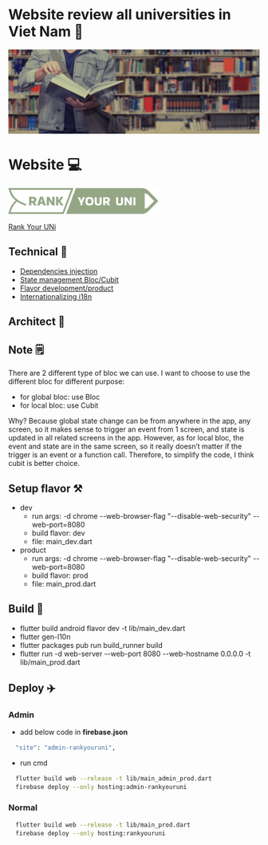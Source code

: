 # Website review all universities in Viet Nam 🥰

[<img src="assets/images/i_home_background.png">](https://rankyouruni.com/)

# Website 💻

[<img src="assets/images/i_home_logo.png"  style="width:300px">](https://rankyouruni.com/)

[Rank Your UNi](https://rankyouruni.com/)



## Technical 📡

- [Dependencies injection](https://pub.dev/packages/injectable)
- [State management Bloc/Cubit](https://pub.dev/packages/flutter_bloc)
- [Flavor development/product](https://medium.com/@animeshjain/build-flavors-in-flutter-android-and-ios-with-different-firebase-projects-per-flavor-27c5c5dac10b)
- [Internationalizing i18n](https://docs.flutter.dev/development/accessibility-and-localization/internationalization)

## Architect 🌴

## Note 🗒️
There are 2 different type of bloc we can use. I want to choose to use the different bloc for different purpose:

- for global bloc: use Bloc
- for local bloc: use Cubit

Why? Because global state change can be from anywhere in the app, any screen, so it makes sense to trigger an event from 1 screen, and state is updated in all related screens in the app.
However, as for local bloc, the event and state are in the same screen, so it really doesn’t matter if the trigger is an event or a function call. Therefore, to simplify the code, I think cubit is better choice.

## Setup flavor ⚒️

- dev
  - run args: -d chrome --web-browser-flag "--disable-web-security" --web-port=8080
  - build flavor: dev
  - file: main_dev.dart
- product
  - run args: -d chrome --web-browser-flag "--disable-web-security" --web-port=8080
  - build flavor: prod
  - file: main_prod.dart

## Build 📁

- flutter build android flavor dev -t lib/main_dev.dart
- flutter gen-l10n
- flutter packages pub run build_runner build
- flutter run -d web-server --web-port 8080 --web-hostname 0.0.0.0 -t lib/main_prod.dart

## Deploy ✈️

### Admin

- add below code in **firebase.json**

```bash
  "site": "admin-rankyouruni",
```

- run cmd

```bash
  flutter build web --release -t lib/main_admin_prod.dart
  firebase deploy --only hosting:admin-rankyouruni
```

### Normal

```bash
  flutter build web --release -t lib/main_prod.dart
  firebase deploy --only hosting:rankyouruni
```